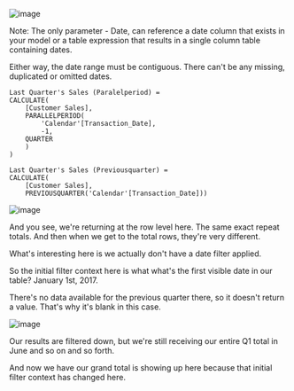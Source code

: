 
![image](https://github.com/liubovkyry/DAX/assets/118057504/95807020-5f07-466f-82b9-7fea876fb7b3)

Note: The only parameter - Date, can reference a date column that exists in your model or a table expression that results in a single column table containing dates.

Either way, the date range must be contiguous. There can't be any missing, duplicated or omitted dates.

```
Last Quarter's Sales (Paralelperiod) = 
CALCULATE(
    [Customer Sales],
    PARALLELPERIOD(
        'Calendar'[Transaction_Date],
        -1,
    QUARTER
    )
)
```


```
Last Quarter's Sales (Previousquarter) = 
CALCULATE(
    [Customer Sales],
    PREVIOUSQUARTER('Calendar'[Transaction_Date]))
```

![image](https://github.com/liubovkyry/DAX/assets/118057504/37fd28c5-c87b-44ce-8298-e2fbdda2b862)


And you see,  we're returning at the row level here. The same exact repeat totals.  And then when we get to the total rows, they're very different.

What's interesting here is we actually don't have a date filter applied.

So the initial filter context here is what what's the first visible date in our table? January 1st, 2017.

There's no data available for the previous quarter there, so it doesn't return a value. That's why it's blank in this case.

![image](https://github.com/liubovkyry/DAX/assets/118057504/c09f7e66-0d9f-4819-b8f0-f5e04f8ec164)

Our results are filtered down, but we're still receiving our entire Q1 total in June and so on and so forth.

And now we have our grand total is showing up here because that initial filter context has changed here.
